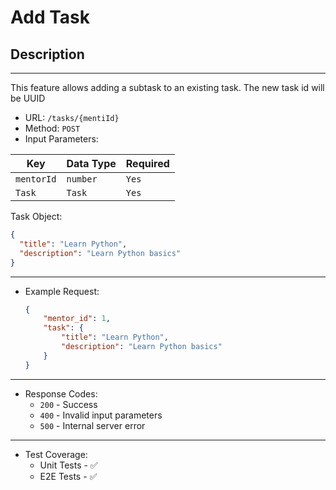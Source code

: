 # Add Task

## Description

___
This feature allows adding a subtask to an existing task. The new task id will be UUID

* URL: `/tasks/{mentiId}`
* Method: `POST`
* Input Parameters:

| Key        | Data Type | Required |
|------------|-----------|----------|
| `mentorId` | `number`  | `Yes`    |
| `Task`     | `Task`    | `Yes`    |

Task Object:

```json
{
  "title": "Learn Python",
  "description": "Learn Python basics"
}
```

___

* Example Request:

    ```json
    {
        "mentor_id": 1,
        "task": {
            "title": "Learn Python",
            "description": "Learn Python basics"
        }
    }
    ```

___

* Response Codes:
    * `200` - Success
    * `400` - Invalid input parameters
    * `500` - Internal server error

___

* Test Coverage:
    * Unit Tests - ✅
    * E2E Tests - ✅